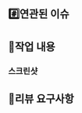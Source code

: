 ## #️⃣연관된 이슈

<!-- ex) #이슈번호, #이슈번호 .-->


## 📝작업 내용

<!-- 이번 PR에서 작업한 내용을 간략히 설명해주세요(이미지 첨부 가능) -->

### 스크린샷

<!-- 선택사항 -->

## 💬리뷰 요구사항

<!-- 선택사항 -->
<!-- 리뷰어가 특별히 봐주었으면 하는 부분이 있다면 작성해주세요 -->

